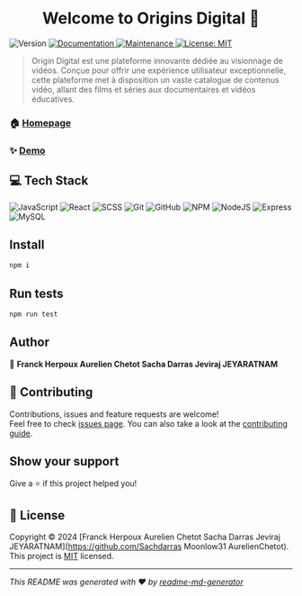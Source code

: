 <h1 align="center">Welcome to Origins Digital 👋</h1>
<p>
  <img alt="Version" src="https://img.shields.io/badge/version-v1.0-blue.svg?cacheSeconds=2592000" />
  <a href="https://github.com/WildCodeSchool/Origin_Digital#readme" target="_blank">
    <img alt="Documentation" src="https://img.shields.io/badge/documentation-yes-brightgreen.svg" />
  </a>
  <a href="https://github.com/WildCodeSchool/Origin_Digital/graphs/commit-activity" target="_blank">
    <img alt="Maintenance" src="https://img.shields.io/badge/Maintained%3F-yes-green.svg" />
  </a>
  <a href="https://github.com/WildCodeSchool/Origin_Digital/blob/master/LICENSE" target="_blank">
    <img alt="License: MIT" src="https://img.shields.io/github/license/Sachdarras Moonlow31 AurelienChetot/Origins Digital" />
  </a>
</p>

> Origin Digital est une plateforme innovante dédiée au visionnage de vidéos. Conçue pour offrir une expérience utilisateur exceptionnelle, cette plateforme met à disposition un vaste catalogue de contenus vidéo, allant des films et séries aux documentaires et vidéos éducatives.

### 🏠 [Homepage](https://origins-digital.remote-fr-2.wilders.dev/)

### ✨ [Demo](https://origins-digital.remote-fr-2.wilders.dev/)
## 💻 Tech Stack

![JavaScript](https://img.shields.io/badge/JavaScript-F7DF1E?style=for-the-badge&logo=javascript&logoColor=black)
![React](https://img.shields.io/badge/React-20232A?style=for-the-badge&logo=react&logoColor=61DAFB)
![SCSS](https://img.shields.io/badge/SCSS-CC6699?style=for-the-badge&logo=sass&logoColor=white)
![Git](https://img.shields.io/badge/Git-F05032?style=for-the-badge&logo=git&logoColor=white)
![GitHub](https://img.shields.io/badge/GitHub-181717?style=for-the-badge&logo=github&logoColor=white)
![NPM](https://img.shields.io/badge/NPM-CB3837?style=for-the-badge&logo=npm&logoColor=white)
![NodeJS](https://img.shields.io/badge/Node.js-43853D?style=for-the-badge&logo=node.js&logoColor=white)
![Express](https://img.shields.io/badge/Express-000000?style=for-the-badge&logo=express&logoColor=white)
![MySQL](https://img.shields.io/badge/MySQL-4479A1?style=for-the-badge&logo=mysql&logoColor=white)

## Install

```sh
npm i 
```

## Run tests

```sh
npm run test
```

## Author

👤 **Franck Herpoux Aurelien Chetot Sacha Darras Jeviraj JEYARATNAM**


## 🤝 Contributing

Contributions, issues and feature requests are welcome!<br />Feel free to check [issues page](https://github.com/WildCodeSchool/Origin_Digital/issues). You can also take a look at the [contributing guide](https://github.com/WildCodeSchool/Origin_Digital/blob/master/CONTRIBUTING.md).

## Show your support

Give a ⭐️ if this project helped you!

## 📝 License

Copyright © 2024 [Franck Herpoux Aurelien Chetot Sacha Darras Jeviraj JEYARATNAM](https://github.com/Sachdarras Moonlow31 AurelienChetot).<br />
This project is [MIT](https://github.com/WildCodeSchool/Origin_Digital/blob/master/LICENSE) licensed.

***
_This README was generated with ❤️ by [readme-md-generator](https://github.com/kefranabg/readme-md-generator)_